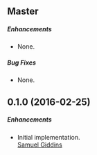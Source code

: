 ## Master

##### Enhancements

* None.  

##### Bug Fixes

* None.  


## 0.1.0 (2016-02-25)

##### Enhancements

* Initial implementation.  
  [Samuel Giddins](https://github.com/segiddins)
